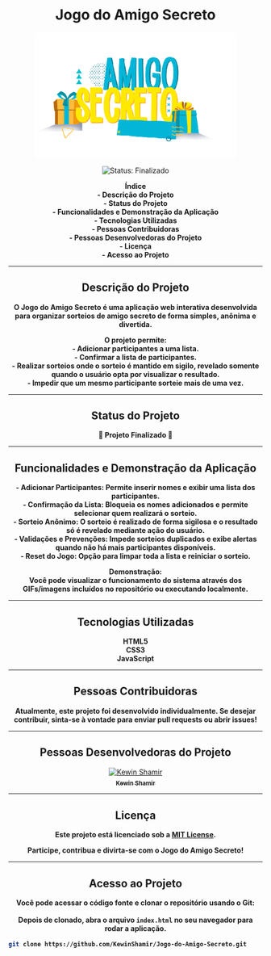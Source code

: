 <h1 align="center">Jogo do Amigo Secreto</h1>

<p align="center">
  <img src="https://github.com/KewinShamir/Jogo-do-Amigo-Secreto/blob/main/assets/amigo-secreto.png" alt="Logo do Projeto" width="400"/>
</p>

<p align="center">
  <img src="https://img.shields.io/static/v1?label=STATUS&message=Finalizado&color=green&style=for-the-badge" alt="Status: Finalizado"/>
</p>

<p align="center">
  <strong>
    Índice<br>
    - Descrição do Projeto<br>
    - Status do Projeto<br>
    - Funcionalidades e Demonstração da Aplicação<br>
    - Tecnologias Utilizadas<br>
    - Pessoas Contribuidoras<br>
    - Pessoas Desenvolvedoras do Projeto<br>
    - Licença<br>
    - Acesso ao Projeto<br>
  </strong>
</p>

---

<h2 align="center"><strong>Descrição do Projeto</strong></h2>

<p align="center"><strong>
O Jogo do Amigo Secreto é uma aplicação web interativa desenvolvida para organizar sorteios de amigo secreto de forma simples, anônima e divertida.
</strong></p>

<p align="center"><strong>
O projeto permite:<br>
- Adicionar participantes a uma lista.<br>
- Confirmar a lista de participantes.<br>
- Realizar sorteios onde o sorteio é mantido em sigilo, revelado somente quando o usuário opta por visualizar o resultado.<br>
- Impedir que um mesmo participante sorteie mais de uma vez.
</strong></p>

---

<h2 align="center"><strong>Status do Projeto</strong></h2>

<p align="center"><strong>🚀 Projeto Finalizado 🚀</strong></p>

---

<h2 align="center"><strong>Funcionalidades e Demonstração da Aplicação</strong></h2>

<p align="center"><strong>
- Adicionar Participantes: Permite inserir nomes e exibir uma lista dos participantes.<br>
- Confirmação da Lista: Bloqueia os nomes adicionados e permite selecionar quem realizará o sorteio.<br>
- Sorteio Anônimo: O sorteio é realizado de forma sigilosa e o resultado só é revelado mediante ação do usuário.<br>
- Validações e Prevenções: Impede sorteios duplicados e exibe alertas quando não há mais participantes disponíveis.<br>
- Reset do Jogo: Opção para limpar toda a lista e reiniciar o sorteio.
</strong></p>

<p align="center"><strong>
Demonstração:<br>
Você pode visualizar o funcionamento do sistema através dos GIFs/imagens incluídos no repositório ou executando localmente.
</strong></p>

---

</strong></p>

<h2 align="center"><strong>Tecnologias Utilizadas</strong></h2> <p align="center"><strong> HTML5<br> CSS3<br> JavaScript </strong></p>

---

<h2 align="center"><strong>Pessoas Contribuidoras</strong></h2> <p align="center"><strong> Atualmente, este projeto foi desenvolvido individualmente. Se desejar contribuir, sinta-se à vontade para enviar pull requests ou abrir issues! </strong></p>

---

<h2 align="center"><strong>Pessoas Desenvolvedoras do Projeto</strong></h2> <p align="center"> <a href="https://github.com/KewinShamir"> <img src="https://avatars.githubusercontent.com/u/KewinShamir?v=4" width="115" alt="Kewin Shamir"/><br> <sub><strong>Kewin Shamir</strong></sub> </a> </p>

---

<h2 align="center"><strong>Licença</strong></h2> <p align="center"><strong> Este projeto está licenciado sob a <a href="LICENSE">MIT License</a>. </strong></p> <p align="center"><strong> Participe, contribua e divirta-se com o Jogo do Amigo Secreto! </strong></p>

---

<h2 align="center"><strong>Acesso ao Projeto</strong></h2>

<p align="center"><strong>
Você pode acessar o código fonte e clonar o repositório usando o Git:<br><br>
Depois de clonado, abra o arquivo <code>index.html</code> no seu navegador para rodar a aplicação.

```bash
git clone https://github.com/KewinShamir/Jogo-do-Amigo-Secreto.git

